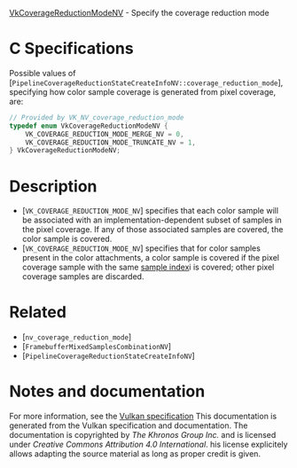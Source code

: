 [VkCoverageReductionModeNV](https://www.khronos.org/registry/vulkan/specs/1.3-extensions/man/html/VkCoverageReductionModeNV.html) - Specify the coverage reduction mode

# C Specifications
Possible values of
[`PipelineCoverageReductionStateCreateInfoNV::coverage_reduction_mode`],
specifying how color sample coverage is generated from pixel coverage, are:
```c
// Provided by VK_NV_coverage_reduction_mode
typedef enum VkCoverageReductionModeNV {
    VK_COVERAGE_REDUCTION_MODE_MERGE_NV = 0,
    VK_COVERAGE_REDUCTION_MODE_TRUNCATE_NV = 1,
} VkCoverageReductionModeNV;
```

# Description
- [`VK_COVERAGE_REDUCTION_MODE_NV`] specifies that each color sample will be associated with an implementation-dependent subset of samples in the pixel coverage. If any of those associated samples are covered, the color sample is covered.
- [`VK_COVERAGE_REDUCTION_MODE_NV`] specifies that for color samples present in the color attachments, a color sample is covered if the pixel coverage sample with the same [sample index](https://www.khronos.org/registry/vulkan/specs/1.3-extensions/html/vkspec.html#primsrast-multisampling-coverage-mask)i is covered; other pixel coverage samples are discarded.

# Related
- [`nv_coverage_reduction_mode`]
- [`FramebufferMixedSamplesCombinationNV`]
- [`PipelineCoverageReductionStateCreateInfoNV`]

# Notes and documentation
For more information, see the [Vulkan specification](https://www.khronos.org/registry/vulkan/specs/1.3-extensions/html/vkspec.html)
This documentation is generated from the Vulkan specification and documentation.
The documentation is copyrighted by *The Khronos Group Inc.* and is licensed under *Creative Commons Attribution 4.0 International*.
his license explicitely allows adapting the source material as long as proper credit is given.
        